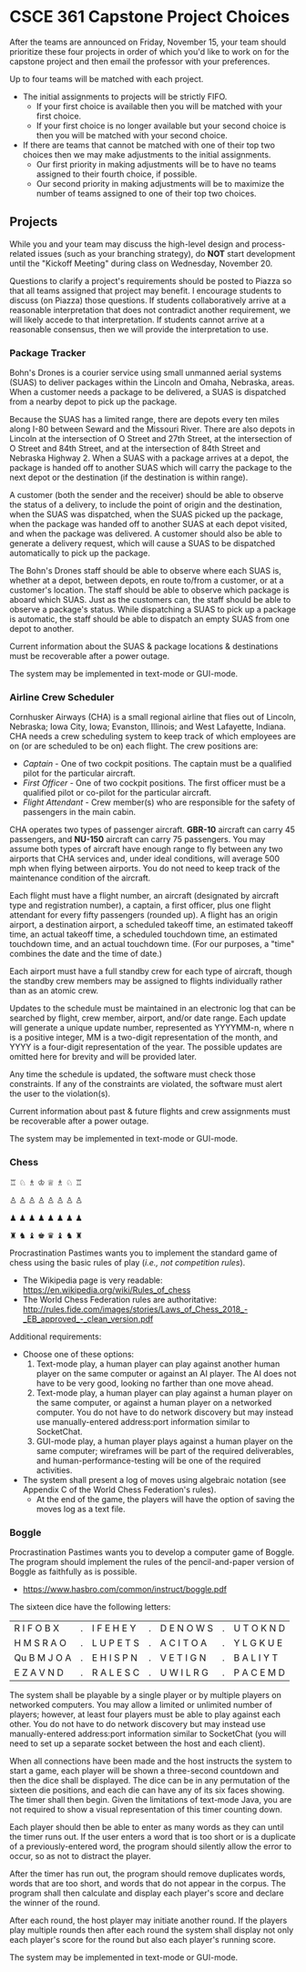#   CSCE 361 Capstone Project Choices

After the teams are announced on Friday, November 15, your team should
prioritize these four projects in order of which you'd like to work on for the
capstone project and then email the professor with your preferences.

Up to four teams will be matched with each project.

-   The initial assignments to projects will be strictly FIFO.
    -   If your first choice is available then you will be matched with your
        first choice.
    -   If your first choice is no longer available but your second choice is
        then you will be matched with your second choice.
-   If there are teams that cannot be matched with one of their top two choices
    then we may make adjustments to the initial assignments.
    -   Our first priority in making adjustments will be to have no teams
        assigned to their fourth choice, if possible.
    -   Our second priority in making adjustments will be to maximize the
        number of teams assigned to one of their top two choices.

##  Projects

While you and your team may discuss the high-level design and process-related
issues (such as your branching strategy), do **NOT** start development until
the "Kickoff Meeting" during class on Wednesday, November 20.

Questions to clarify a project's requirements should be posted to Piazza so
that all teams assigned that project may benefit. I encourage students to
discuss (on Piazza) those questions. If students collaboratively arrive at a
reasonable interpretation that does not contradict another requirement, we
will likely accede to that interpretation. If students cannot arrive at a
reasonable consensus, then we will provide the interpretation to use.

### Package Tracker

Bohn's Drones is a courier service using small unmanned aerial systems (SUAS)
to deliver packages within the Lincoln and Omaha, Nebraska, areas.  When a
customer needs a package to be delivered, a SUAS is dispatched from a nearby
depot to pick up the package.

Because the SUAS has a limited range, there are depots every ten miles along
I-80 between Seward and the Missouri River.  There are also depots in
Lincoln at the intersection of O Street and 27th Street, at the intersection of
O Street and 84th Street, and at the intersection of 84th Street and Nebraska
Highway 2.  When a SUAS with a package arrives at a depot, the package is
handed off to another SUAS which will carry the package to the next depot or
the destination (if the destination is within range).

A customer (both the sender and the receiver) should be able to observe the
status of a delivery, to include the point of origin and the destination,
when the SUAS was dispatched, when the SUAS picked up the package, when the
package was handed off to another SUAS at each depot visited, and when the
package was delivered.  A customer should also be able to generate a delivery
request, which will cause a SUAS to be dispatched automatically to pick up the
package.

The Bohn's Drones staff should be able to observe where each SUAS is, whether
at a depot, between depots, en route to/from a customer, or at a customer's
location.  The staff should be able to observe which package is aboard which
SUAS.  Just as the customers can, the staff should be able to observe a
package's status.  While dispatching a SUAS to pick up a package is automatic,
the staff should be able to dispatch an empty SUAS from one depot to another.

Current information about the SUAS & package locations & destinations must be
recoverable after a power outage.

The system may be implemented in text-mode or GUI-mode.

### Airline Crew Scheduler

Cornhusker Airways (CHA) is a small regional airline that flies out of
Lincoln, Nebraska; Iowa City, Iowa; Evanston, Illinois; and West Lafayette,
Indiana.  CHA needs a crew scheduling system to keep track of which employees
are on (or are scheduled to be on) each flight.  The crew positions are:

-   *Captain* - One of two cockpit positions.  The captain must be a qualified
    pilot for the particular aircraft.
-   *First Officer* - One of two cockpit positions.  The first officer must be
    a qualified pilot or co-pilot for the particular aircraft.
-   *Flight Attendant* - Crew member(s) who are responsible for the safety of
    passengers in the main cabin.

CHA operates two types of passenger aircraft.  **GBR-10** aircraft can
carry 45 passengers, and **NU-150** aircraft can carry 75 passengers. You may
assume both types of aircraft have enough range to fly between any two
airports that CHA services and, under ideal conditions, will average 500 mph
when flying between airports.  You do not need to keep track of the
maintenance condition of the aircraft.

Each flight must have a flight number, an aircraft (designated by aircraft
type and registration number), a captain, a first officer, plus one flight
attendant for every fifty passengers (rounded up).  A flight has an origin
airport, a destination airport, a scheduled takeoff time, an estimated takeoff
time, an actual takeoff time, a scheduled touchdown time, an estimated
touchdown time, and an actual touchdown time.  (For our purposes, a "time"
combines the date and the time of date.)

Each airport must have a full standby crew for each type of aircraft, though
the standby crew members may be assigned to flights individually rather than
as an atomic crew.

Updates to the schedule must be maintained in an electronic log that can be
searched by flight, crew member, airport, and/or date range.  Each update will
generate a unique update number, represented as YYYYMM-n, where n is a
positive integer, MM is a two-digit representation of the month, and YYYY is a
four-digit representation of the year.  The possible updates are omitted here
for brevity and will be provided later.

<!--
\begin{itemize}
\item Place aircraft.  Establishes the initial airport for an aircraft.  This is done once per aircraft when it is brought into CHA's fleet.
\item Place employee.  Establishes the initial airport for a crew member.  This is done when a crew member is first employed and anytime a crew member is flown as a passenger to another airport.
\item Qualify pilot.  Establishes that a crew member is qualified to be a co-pilot for a particular aircraft or is qualified to be a pilot for a particular aircraft.  This is done when a pilot or co-pilot qualifies to operate an aircraft they were not previously qualified to operate and when a co-pilot upgrades their qualification to pilot.
\item Create flight.  When a flight is initially created, it will have only a flight number, an aircraft, origin \& destination airports, and scheduled takeoff \& touchdown times, and the required crew members.  The scheduled times cannot be changed.
\item Cancel flight.  This frees crew members for other flights.
\item Change crew member.  This removes an employee from a flight and adds a different employee.
\item Change aircraft.  Cannot be done after the actual takeoff time has been set.
\item Change estimated takeoff time.  This will also set the estimated touchdown time to the estimated takeoff time plus the duration of the flight.  A typical use for this update would be a delay before the flight departs, such as due to weather or maintenance.
\item Set actual takeoff time.  This will also set the estimated touchdown time to the actual takeoff time plus the duration of the flight.
\item Change estimated touchdown time.  A typical use for this update would be an in-flight delay, such as due to weather.
\item Set actual touchdown time.
\end{itemize}

The crew scheduling software should check for the following constraints:
\begin{itemize}
\item Each flight must have sufficient qualified crew members
\item A flight cannot use an aircraft that is not located at the origin airport
\item An aircraft must have at least 30 minutes between touching down for one flight and taking off for the next
\item If a flight's estimated or actual touchdown time is less than 30 minutes before the aircraft's next flight, then either the next flight must be delayed or the next flight's aircraft must be changed
\item A flight cannot use an employee that is not located at the origin airport
\item Once an employee's day begins, they cannot be scheduled to work more than eight hours
	\begin{itemize}
	\item An employee must have a rest period of at least sixteen hours between days
	\item A day begins with the scheduled takeoff time of their first flight after a rest period, or with the beginning of their time as a standby crew member
	\item Employees cannot be scheduled to be between takeoff and touchdown at the end of their 8-hour day
	\item If the end of an 8-hour day occurs while the crew member is on the ground, the crew member may not be part of a flight or standby crew until after a rest period
	\item If, due to an in-flight delay, the a crew member is flying at the end of their 8-hour day, they may complete the flight but must immediately enter a rest period after touchdown
	\end{itemize}
\end{itemize}
-->

Any time the schedule is updated, the software must check those constraints.
If any of the constraints are violated, the software must alert the user to
the violation(s).

Current information about past & future flights and crew assignments must be
recoverable after a power outage.

The system may be implemented in text-mode or GUI-mode.


### Chess

♖ ♘ ♗ ♔ ♕ ♗ ♘ ♖

♙ ♙ ♙ ♙ ♙ ♙ ♙ ♙

♟ ♟ ♟ ♟ ♟ ♟ ♟ ♟

♜ ♞ ♝ ♚ ♛ ♝ ♞ ♜

Procrastination Pastimes wants you to implement the standard game of chess using the basic rules of play (*i.e., not
competition rules*).

-   The Wikipedia page is very readable: <https://en.wikipedia.org/wiki/Rules_of_chess>
-   The World Chess Federation rules are authoritative: <http://rules.fide.com/images/stories/Laws_of_Chess_2018_-_EB_approved_-_clean_version.pdf>

Additional requirements:

-   Choose one of these options:
    1.  Text-mode play, a human player can play against another human player
        on the same computer or against an AI player. The AI does not have to
        be very good, looking no farther than one move ahead.
    1.  Text-mode play, a human player can play against a human player on the
        same computer, or against a human player on a networked computer. You
        do not have to do network discovery but may instead use
        manually-entered address:port information similar to SocketChat.
    1.  GUI-mode play, a human player plays against a human player on the same
        computer; wireframes will be part of the required deliverables, and
        human-performance-testing will be one of the required activities.
-   The system shall present a log of moves using algebraic notation (see
    Appendix C of the World Chess Federation's rules).
    -   At the end of the game, the players will have the option of saving the
        moves log as a text file.


### Boggle

Procrastination Pastimes wants you to develop a computer game of Boggle.  The
program should implement the rules of the pencil-and-paper version of Boggle
as faithfully as is possible.

-   <https://www.hasbro.com/common/instruct/boggle.pdf>

The sixteen dice have the following letters:

|   | |   | |   | |   |
| - | - | - | - | - | - | - |
| R I F O B X  | . | I F E H E Y | . | D E N O W S | . | U T O K N D |
| H M S R A O  | . | L U P E T S | . | A C I T O A | . | Y L G K U E |
| Qu B M J O A | . | E H I S P N | . | V E T I G N | . | B A L I Y T |
| E Z A V N D  | . | R A L E S C | . | U W I L R G | . | P A C E M D |

The system shall be playable by a single player or by multiple players on
networked computers. You may allow a limited or unlimited number of players;
however, at least four players must be able to play against each other. You
do not have to do network discovery but may instead use manually-entered
address:port information similar to SocketChat (you will need to set up a
separate socket between the host and each client).

When all connections have been made and the host instructs the system to start
a game, each player will be shown a three-second countdown and then the dice
shall be displayed. The dice can be in any permutation of the sixteen die
positions, and each die can have any of its six faces showing.  The timer
shall then begin.  Given the limitations of text-mode Java, you are not
required to show a visual representation of this timer counting down.

Each player should then be able to enter as many words as they can until the
timer runs out. If the user enters a word that is too short or is a duplicate
of a previously-entered word, the program should silently allow the error to
occur, so as not to distract the player.

After the timer has run out, the program should remove duplicates words, words
that are too short, and words that do not appear in the corpus.  The program
shall then calculate and display each player's score and declare the winner
of the round.

After each round, the host player may initiate another round. If the players
play multiple rounds then after each round the system shall display not only
each player's score for the round but also each player's running score.

The system may be implemented in text-mode or GUI-mode.
